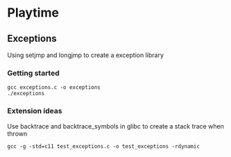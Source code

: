 # Playtime

## Exceptions

Using setjmp and longjmp to create a exception library

### Getting started

```
gcc exceptions.c -o exceptions
./exceptions
```

### Extension ideas

Use backtrace and backtrace_symbols in glibc to create a stack trace when thrown

```
gcc -g -std=c11 test_exceptions.c -o test_exceptions -rdynamic
```